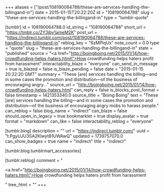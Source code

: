 +++
aliases = ["/post/108190064788/these-are-services-handling-the-billingand-in"]
date = 2015-01-15T20:22:20Z
id = "108190064788"
slug = "these-are-services-handling-the-billingand-in"
type = "tumblr-quote"

[tumblr]
id = 108190064788.0
id_string = "108190064788"
short_url = "https://tmblr.co/ZY3jby1ameM2K"
post_url = "https://indirect.tumblr.com/post/108190064788/these-are-services-handling-the-billingand-in"
reblog_key = "6zMPlqUx"
note_count = 0.0
type = "quote"
slug = "these-are-services-handling-the-billingand-in"
state = "published"
source = "<a href=\"http://boingboing.net/2015/01/14/how-crowdfunding-helps-haters.html\">How crowdfunding helps haters profit from harassment</a>"
interactability_blaze = "everyone"
can_send_in_message = true
is_blazed = false
is_blaze_pending = false
date = "2015-01-15 20:22:20 GMT"
summary = "These [are] services handling the billing—and in some cases the promotion and distribution—of the business of encouraging angry..."
source_url = "http://boingboing.net/2015/01/14/how-crowdfunding-helps-haters.html"
can_reply = false
is_blocks_post_format = false
timestamp = 1421353340.0
source_title = "Boing Boing"
text = "These [are] services handling the billing—and in some cases the promotion and distribution—of the business of encouraging angry mobs to harass people."
can_reblog = false
blog_name = "indirect"
can_blaze = false
should_open_in_legacy = true
bookmarklet = true
display_avatar = true
format = "markdown"
can_like = false
interactability_reblog = "everyone"

[tumblr.blog]
description = ""
url = "https://indirect.tumblr.com/"
uuid = "t:PgyUJU3SA2Klwyt81UWAwQ"
updated = 1739757070.0
can_show_badges = true
name = "indirect"
title = "indirect"

[tumblr.blog.tumblrmart_accessories]

[tumblr.reblog]
comment = "<p><a href=\"http://boingboing.net/2015/01/14/how-crowdfunding-helps-haters.html\">How crowdfunding helps haters profit from harassment</a></p>"
tree_html = ""
+++
